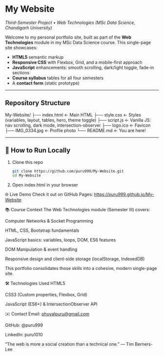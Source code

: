 # My Website  
_Third-Semester Project • Web Technologies (MSc Data Science, Chandigarh University)_

Welcome to my personal portfolio site, built as part of the **Web Technologies** module in my MSc Data Science course. This single-page site showcases:

- **HTML5** semantic markup  
- **Responsive CSS** with Flexbox, Grid, and a mobile-first approach  
- **JavaScript** enhancements: smooth scrolling, dark/light toggle, fade-in sections  
- **Course syllabus** tables for all four semesters  
- A **contact form** (static prototype)

---

## Repository Structure

My-Website/ ├── index.html ← Main HTML ├── style.css ← Styles (variables, layout, tables, hero, theme toggle) ├── script.js ← Vanilla JS: nav scrolling, dark mode, intersection-observer ├── logo.ico ← Favicon ├── IMG_0334.jpg ← Profile photo └── README.md ← You are here!

---

## 🚀 How to Run Locally

1. Clone this repo  
   ```bash
   git clone https://github.com/puru999/My-Website.git
   cd My-Website
2. Open index.html in your browser

🌐 Live Demo
Check it out on GitHub Pages:
https://puru999.github.io/My-Website

📚 Course Context
The Web Technologies module (Semester III) covers:

Computer Networks & Socket Programming

HTML, CSS, Bootstrap fundamentals

JavaScript basics: variables, loops, DOM, ES6 features

DOM Manipulation & event handling

Responsive design and client-side storage (localStorage, IndexedDB)

This portfolio consolidates those skills into a cohesive, modern single-page site.

🛠️ Technologies Used
HTML5

CSS3 (Custom properties, Flexbox, Grid)

JavaScript (ES6+) & IntersectionObserver API

✉️ Contact
Email: phuyalpuru@gmail.com

GitHub: @puru999

LinkedIn: puru1010

“The web is more a social creation than a technical one.”
— Tim Berners-Lee

